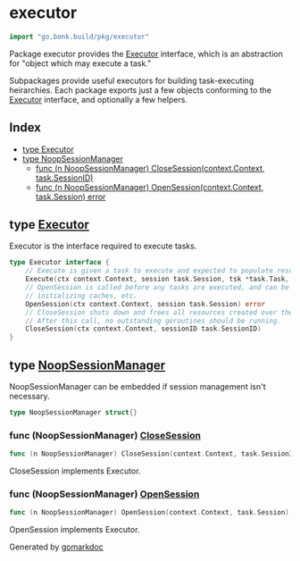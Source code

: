 <!-- Code generated by gomarkdoc. DO NOT EDIT -->

# executor

```go
import "go.bonk.build/pkg/executor"
```

Package executor provides the [Executor](<#Executor>) interface, which is an abstraction for "object which may execute a task."

Subpackages provide useful executors for building task\-executing heirarchies. Each package exports just a few objects conforming to the [Executor](<#Executor>) interface, and optionally a few helpers.

## Index

- [type Executor](<#Executor>)
- [type NoopSessionManager](<#NoopSessionManager>)
  - [func \(n NoopSessionManager\) CloseSession\(context.Context, task.SessionID\)](<#NoopSessionManager.CloseSession>)
  - [func \(n NoopSessionManager\) OpenSession\(context.Context, task.Session\) error](<#NoopSessionManager.OpenSession>)


<a name="Executor"></a>
## type [Executor](<executor.go#L18-L27>)

Executor is the interface required to execute tasks.

```go
type Executor interface {
    // Execute is given a task to execute and expected to populate result with the outcome.
    Execute(ctx context.Context, session task.Session, tsk *task.Task, result *task.Result) error
    // OpenSession is called before any tasks are executed, and can be used to do things such as
    // initializing caches, etc.
    OpenSession(ctx context.Context, session task.Session) error
    // CloseSession shuts down and frees all resources created over the course of a session.
    // After this call, no outstanding goroutines should be running.
    CloseSession(ctx context.Context, sessionID task.SessionID)
}
```

<a name="NoopSessionManager"></a>
## type [NoopSessionManager](<executor.go#L30>)

NoopSessionManager can be embedded if session management isn't necessary.

```go
type NoopSessionManager struct{}
```

<a name="NoopSessionManager.CloseSession"></a>
### func \(NoopSessionManager\) [CloseSession](<executor.go#L36>)

```go
func (n NoopSessionManager) CloseSession(context.Context, task.SessionID)
```

CloseSession implements Executor.

<a name="NoopSessionManager.OpenSession"></a>
### func \(NoopSessionManager\) [OpenSession](<executor.go#L33>)

```go
func (n NoopSessionManager) OpenSession(context.Context, task.Session) error
```

OpenSession implements Executor.

Generated by [gomarkdoc](<https://github.com/princjef/gomarkdoc>)
